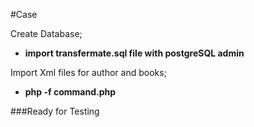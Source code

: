 #Case

Create Database;
- **import transfermate.sql file with postgreSQL admin** <br>

Import Xml files for author and books;
- **php -f command.php** <br>

###Ready for Testing